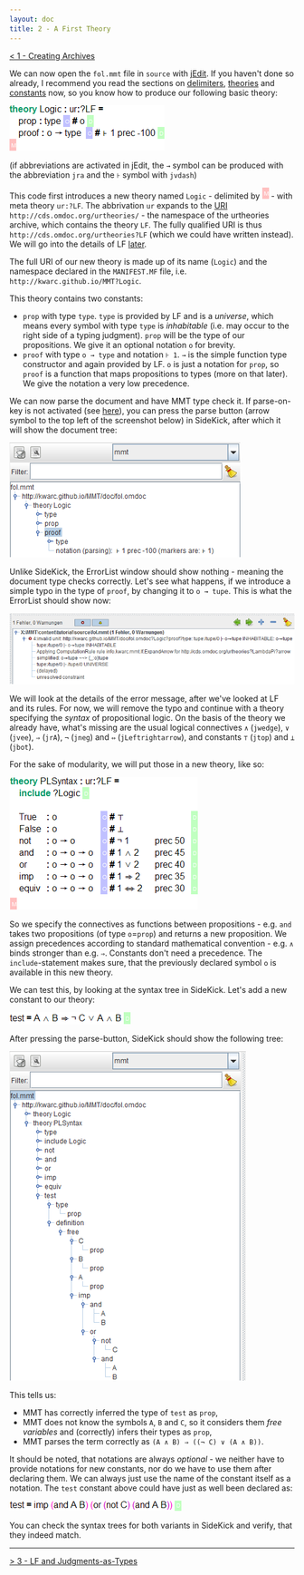 ```yaml
---
layout: doc
title: 2 - A First Theory
---
```


[< 1 - Creating Archives](1archives.html)

We can now open the `fol.mmt` file in `source` with [jEdit](../../applications/jedit.html). If you haven't done so already, I recommend you read the sections on [delimiters](../../language/delimiters.html), [theories](../../language/modules.html#theories) and [constants](../../language/declarations.html#constants) now, so you know how to produce our following basic theory:

![`theory Logic : ur:?LF = prop : type \US # o \RS	proof : o → type \US # ⊦ 1 prec -100 \RS \GS`](../../img/tut01/theory1.png)

(if abbreviations are activated in jEdit, the `→` symbol can be produced with the abbreviation `jra` and the `⊦` symbol with `jvdash`)

This code first introduces a new theory named `Logic` - delimited by ![`\RS`](../../img/GS.png) - with meta theory `ur:?LF`. The abbrivation `ur` expands to the [URI](../../uris.html) `http://cds.omdoc.org/urtheories/` - the namespace of the urtheories archive, which contains the theory `LF`. The fully qualified URI is thus `http://cds.omdoc.org/urtheories?LF` (which we could have written instead). We will go into the details of LF [later](3LF.html).

The full URI of our new theory is made up of its name (`Logic`) and the namespace declared in the `MANIFEST.MF` file, i.e. `http://kwarc.github.io/MMT?Logic`.

This theory contains two constants:  

* `prop` with type `type`. `type` is provided by LF and is a *universe*, which means every symbol with type `type` is *inhabitable* (i.e. may occur to the right side of a typing judgment). `prop` will be the type of our propositions. We give it an optional notation `o` for brevity.
* `proof` with type `o → type` and notation `⊦ 1`. `→` is the simple function type constructor and again provided by LF. `o` is just a notation for `prop`, so `proof` is a function that maps propositions to types (more on that later). We give the notation a very low precedence.

We can now parse the document and have MMT type check it. If parse-on-key is not activated (see [here](../../setup/jedit.html)), you can press the parse button (arrow symbol to the top left of the screenshot below) in SideKick, after which it will show the document tree:

![Sidekick](../../img/tut01/sidekick.png)

Unlike SideKick, the ErrorList window should show nothing - meaning the document type checks correctly. Let's see what happens, if we introduce a simple typo in the type of `proof`, by changing it to `o → tupe`. This is what the ErrorList should show now:

![ErrorList](../../img/tut01/errorlist.png)

We will look at the details of the error message, after we've looked at LF and its rules. For now, we will remove the typo and continue with a theory specifying the *syntax* of propositional logic. On the basis of the theory we already have, what's missing are the usual logical connectives `∧` (`jwedge`), `∨` (`jvee`), `⇒` (`jrA`), `¬` (`jneg`) and `⇔` (`jLeftrightarrow`), and constants `⊤` (`jtop`) and `⊥` (`jbot`).

For the sake of modularity, we will put those in a new theory, like so:

![`theory PLSyntax : ur:?LF =	include ?Logic \RS True	: o	\US # ⊤	\RS False : o	\US # ⊥	\RS not : o → o \US # ¬ 1 prec 50 \RS and : o → o → o \US # 1 ∧ 2 prec 45 \RS or : o → o → o \US # 1 ∨ 2 prec 40 \RS	imp	: o → o → o \US # 1 ⇒ 2 prec 35 \RS equiv	: o → o → o \US # 1 ⇔ 2 prec 30 \RS \GS`](../../img/tut01/theory2.png)

So we specify the connectives as functions between propositions - e.g. `and` takes two propositions (of type `o`=`prop`) and returns a new proposition. We assign precedences according to standard mathematical convention - e.g. `∧` binds stronger than e.g. `⇒`. Constants don't need a precedence. The `include`-statement makes sure, that the previously declared symbol `o` is available in this new theory.

We can test this, by looking at the syntax tree in SideKick. Let's add a new constant to our theory:

![`test = A ∧ B ⇒ ¬ C ∨ A ∧ B \RS`](../../img/tut01/testconstant.png)

After pressing the parse-button, SideKick should show the following tree:

![SideKick](../../img/tut01/sidekick2.png)

This tells us:

* MMT has correctly inferred the type of `test` as `prop`,
* MMT does not know the symbols `A`, `B` and `C`, so it considers them *free variables* and (correctly) infers their types as `prop`,
* MMT parses the term correctly as `(A ∧ B) ⇒ ((¬ C) ∨ (A ∧ B))`. 

It should be noted, that notations are always *optional* - we neither have to provide notations for new constants, nor do we have to use them after declaring them. We can always just use the name of the constant itself as a notation. The `test` constant above could have just as well been declared as:

![`test = imp (and A B) (or (not C) (and A B)) \RS`](../../img/tut01/testconstant2.png)

You can check the syntax trees for both variants in SideKick and verify, that they indeed match. 

-----------------------------

[> 3 - LF and Judgments-as-Types](3LF.html)
